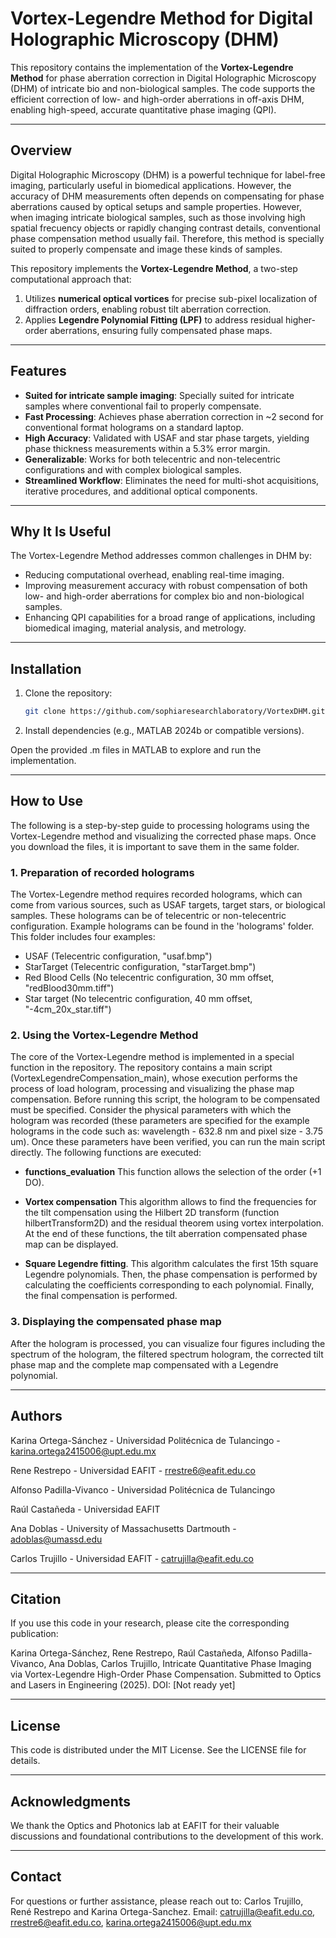 # Vortex-Legendre Method for Digital Holographic Microscopy (DHM)

This repository contains the implementation of the **Vortex-Legendre Method** for phase aberration correction in Digital Holographic Microscopy (DHM) of intricate bio and non-biological samples. The code supports the efficient correction of low- and high-order aberrations in off-axis DHM, enabling high-speed, accurate quantitative phase imaging (QPI).

---

## Overview

Digital Holographic Microscopy (DHM) is a powerful technique for label-free imaging, particularly useful in biomedical applications. However, the accuracy of DHM measurements often depends on compensating for phase aberrations caused by optical setups and sample properties. However, when imaging intricate biological samples, such as those involving high spatial frecuency objects or rapidly changing contrast details, conventional phase compensation method usually fail. Therefore, this method is specially suited to properly compensate and image these kinds of samples.

This repository implements the **Vortex-Legendre Method**, a two-step computational approach that:
1. Utilizes **numerical optical vortices** for precise sub-pixel localization of diffraction orders, enabling robust tilt aberration correction.
2. Applies **Legendre Polynomial Fitting (LPF)** to address residual higher-order aberrations, ensuring fully compensated phase maps.

---

## Features

- **Suited for intricate sample imaging**: Specially suited for intricate samples where conventional fail to properly compensate.
- **Fast Processing**: Achieves phase aberration correction in ~2 second for conventional format holograms on a standard laptop.
- **High Accuracy**: Validated with USAF and star phase targets, yielding phase thickness measurements within a 5.3% error margin.
- **Generalizable**: Works for both telecentric and non-telecentric configurations and with complex biological samples.
- **Streamlined Workflow**: Eliminates the need for multi-shot acquisitions, iterative procedures, and additional optical components.

---

## Why It Is Useful

The Vortex-Legendre Method addresses common challenges in DHM by:
- Reducing computational overhead, enabling real-time imaging.
- Improving measurement accuracy with robust compensation of both low- and high-order aberrations for complex bio and non-biological samples.
- Enhancing QPI capabilities for a broad range of applications, including biomedical imaging, material analysis, and metrology.

---

## Installation

1. Clone the repository:
   ```bash
   git clone https://github.com/sophiaresearchlaboratory/VortexDHM.git
2. Install dependencies (e.g., MATLAB 2024b or compatible versions).

Open the provided .m files in MATLAB to explore and run the implementation.

---

## How to Use

The following is a step-by-step guide to processing holograms using the Vortex-Legendre method and visualizing the corrected phase maps. 
Once you download the files, it is important to save them in the same folder.
### 1. Preparation of recorded holograms
The Vortex-Legendre method requires recorded holograms, which can come from various sources, such as USAF targets, target stars, or biological samples. 
These holograms can be of telecentric or non-telecentric configuration.
Example holograms can be found in the 'holograms' folder. This folder includes four examples:
-	USAF (Telecentric configuration, "usaf.bmp")
-	StarTarget (Telecentric configuration, "starTarget.bmp")
-	Red Blood Cells (No telecentric configuration, 30 mm offset, "redBlood30mm.tiff")
-	Star target (No telecentric configuration, 40 mm offset, "-4cm_20x_star.tiff")
### 2. Using the Vortex-Legendre Method
The core of the Vortex-Legendre method is implemented in a special function in the repository. 
The repository contains a main script (VortexLegendreCompensation_main), whose execution performs the process of load hologram, processing and visualizing the phase map compensation. 
Before running this script, the hologram to be compensated must be specified. 
Consider the physical parameters with which the hologram was recorded (these parameters are specified for the example holograms in the code such as: wavelength - 632.8 nm and pixel size - 3.75 um). 
Once these parameters have been verified, you can run the main script directly.
The following functions are executed:

- **functions_evaluation** This function allows the selection of the order (+1 DO).

- **Vortex compensation** This algorithm allows to find the frequencies for the tilt compensation using the Hilbert 2D transform (function hilbertTransform2D) and the residual theorem using vortex interpolation. At the end of these functions, the tilt aberration compensated phase map can be displayed.

- **Square Legendre fitting**. This algorithm calculates the first 15th square Legendre polynomials. Then, the phase compensation is performed by calculating the coefficients corresponding to each polynomial. Finally, the final compensation is performed. 

### 3. Displaying the compensated phase map
After the hologram is processed, you can visualize four figures including the spectrum of the hologram, the filtered spectrum hologram, the corrected tilt phase map and the complete map compensated with a Legendre polynomial. 

---

## Authors
Karina Ortega-Sánchez - Universidad Politécnica de Tulancingo - karina.ortega2415006@upt.edu.mx 

Rene Restrepo - Universidad EAFIT - rrestre6@eafit.edu.co

Alfonso Padilla-Vivanco - Universidad Politécnica de Tulancingo

Raúl Castañeda - Universidad EAFIT

Ana Doblas - University of Massachusetts Dartmouth - adoblas@umassd.edu

Carlos Trujillo - Universidad EAFIT - catrujilla@eafit.edu.co

---

## Citation
If you use this code in your research, please cite the corresponding publication:

Karina Ortega-Sánchez, Rene Restrepo, Raúl Castañeda, Alfonso Padilla-Vivanco, Ana Doblas, Carlos Trujillo, Intricate Quantitative Phase Imaging via Vortex-Legendre High-Order Phase Compensation. Submitted to Optics and Lasers in Engineering (2025). DOI: [Not ready yet]

---

## License
This code is distributed under the MIT License. See the LICENSE file for details.

---

## Acknowledgments
We thank the Optics and Photonics lab at EAFIT for their valuable discussions and foundational contributions to the development of this work.

---

## Contact
For questions or further assistance, please reach out to: Carlos Trujillo, René Restrepo and Karina Ortega-Sanchez.
Email: catrujilla@eafit.edu.co, rrestre6@eafit.edu.co, karina.ortega2415006@upt.edu.mx
